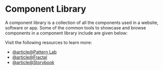 # Component Library

A component library is a collection of all the components used in a website, software or app. Some of the common tools to showcase and browse components in a component library include are given below:

Visit the following resources to learn more:

- [@article@Pattern Lab](https://patternlab.io/)
- [@article@Fractal](https://fractal.build/)
- [@article@Storybook](https://storybook.js.org/)
